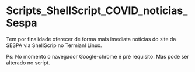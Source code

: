 # Scripts_ShellScript_COVID_noticias_Sespa

Tem por finalidade oferecer de forma mais imediata noticias do site da SESPA via ShellScrip no Termianl Linux.

Ps: No momento o navegador Google-chrome é pré requisito. Mas pode ser alterado no script.